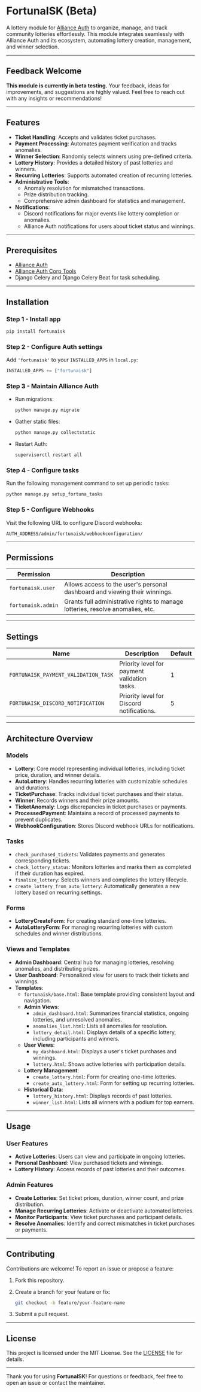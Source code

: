 # FortunaISK (Beta)

A lottery module for [Alliance Auth](https://allianceauth.org/) to organize, manage, and track community lotteries effortlessly. This module integrates seamlessly with Alliance Auth and its ecosystem, automating lottery creation, management, and winner selection.

______________________________________________________________________

## Feedback Welcome

**This module is currently in beta testing.** Your feedback, ideas for improvements, and suggestions are highly valued. Feel free to reach out with any insights or recommendations!

______________________________________________________________________

## Features

- **Ticket Handling**: Accepts and validates ticket purchases.
- **Payment Processing**: Automates payment verification and tracks anomalies.
- **Winner Selection**: Randomly selects winners using pre-defined criteria.
- **Lottery History**: Provides a detailed history of past lotteries and winners.
- **Recurring Lotteries**: Supports automated creation of recurring lotteries.
- **Administrative Tools**:
  - Anomaly resolution for mismatched transactions.
  - Prize distribution tracking.
  - Comprehensive admin dashboard for statistics and management.
- **Notifications**:
  - Discord notifications for major events like lottery completion or anomalies.
  - Alliance Auth notifications for users about ticket status and winnings.

______________________________________________________________________

## Prerequisites

- [Alliance Auth](https://allianceauth.readthedocs.io/en/v4.5.0/)
- [Alliance Auth Corp Tools](https://github.com/pvyParts/allianceauth-corp-tools)
- Django Celery and Django Celery Beat for task scheduling.

______________________________________________________________________

## Installation

### Step 1 - Install app

```bash
pip install fortunaisk
```

### Step 2 - Configure Auth settings

Add `'fortunaisk'` to your `INSTALLED_APPS` in `local.py`:

```python
INSTALLED_APPS += ["fortunaisk"]
```

### Step 3 - Maintain Alliance Auth

- Run migrations:

  ```bash
  python manage.py migrate
  ```

- Gather static files:

  ```bash
  python manage.py collectstatic
  ```

- Restart Auth:

  ```bash
  supervisorctl restart all
  ```

### Step 4 - Configure tasks

Run the following management command to set up periodic tasks:

```bash
python manage.py setup_fortuna_tasks
```

### Step 5 - Configure Webhooks

Visit the following URL to configure Discord webhooks:

```
AUTH_ADDRESS/admin/fortunaisk/webhookconfiguration/
```

______________________________________________________________________

## Permissions

| **Permission**     | **Description**                                                                |
| ------------------ | ------------------------------------------------------------------------------ |
| `fortunaisk.user`  | Allows access to the user's personal dashboard and viewing their winnings.     |
| `fortunaisk.admin` | Grants full administrative rights to manage lotteries, resolve anomalies, etc. |

______________________________________________________________________

## Settings

| **Name**                             | **Description**                              | **Default** |
| ------------------------------------ | -------------------------------------------- | ----------- |
| `FORTUNAISK_PAYMENT_VALIDATION_TASK` | Priority level for payment validation tasks. | 1           |
| `FORTUNAISK_DISCORD_NOTIFICATION`    | Priority level for Discord notifications.    | 5           |

______________________________________________________________________

## Architecture Overview

### Models

- **Lottery**: Core model representing individual lotteries, including ticket price, duration, and winner details.
- **AutoLottery**: Handles recurring lotteries with customizable schedules and durations.
- **TicketPurchase**: Tracks individual ticket purchases and their status.
- **Winner**: Records winners and their prize amounts.
- **TicketAnomaly**: Logs discrepancies in ticket purchases or payments.
- **ProcessedPayment**: Maintains a record of processed payments to prevent duplicates.
- **WebhookConfiguration**: Stores Discord webhook URLs for notifications.

### Tasks

- `check_purchased_tickets`: Validates payments and generates corresponding tickets.
- `check_lottery_status`: Monitors lotteries and marks them as completed if their duration has expired.
- `finalize_lottery`: Selects winners and completes the lottery lifecycle.
- `create_lottery_from_auto_lottery`: Automatically generates a new lottery based on recurring settings.

### Forms

- **LotteryCreateForm**: For creating standard one-time lotteries.
- **AutoLotteryForm**: For managing recurring lotteries with custom schedules and winner distributions.

### Views and Templates

- **Admin Dashboard**: Central hub for managing lotteries, resolving anomalies, and distributing prizes.
- **User Dashboard**: Personalized view for users to track their tickets and winnings.
- **Templates**:
  - `fortunaisk/base.html`: Base template providing consistent layout and navigation.
  - **Admin Views**:
    - `admin_dashboard.html`: Summarizes financial statistics, ongoing lotteries, and unresolved anomalies.
    - `anomalies_list.html`: Lists all anomalies for resolution.
    - `lottery_detail.html`: Displays details of a specific lottery, including participants and winners.
  - **User Views**:
    - `my_dashboard.html`: Displays a user's ticket purchases and winnings.
    - `lottery.html`: Shows active lotteries with participation details.
  - **Lottery Management**:
    - `create_lottery.html`: Form for creating one-time lotteries.
    - `create_auto_lottery.html`: Form for setting up recurring lotteries.
  - **Historical Data**:
    - `lottery_history.html`: Displays records of past lotteries.
    - `winner_list.html`: Lists all winners with a podium for top earners.

______________________________________________________________________

## Usage

### User Features

- **Active Lotteries**: Users can view and participate in ongoing lotteries.
- **Personal Dashboard**: View purchased tickets and winnings.
- **Lottery History**: Access records of past lotteries and their outcomes.

### Admin Features

- **Create Lotteries**: Set ticket prices, duration, winner count, and prize distribution.
- **Manage Recurring Lotteries**: Activate or deactivate automated lotteries.
- **Monitor Participants**: View ticket purchases and participant details.
- **Resolve Anomalies**: Identify and correct mismatches in ticket purchases or payments.

______________________________________________________________________

## Contributing

Contributions are welcome! To report an issue or propose a feature:

1. Fork this repository.

1. Create a branch for your feature or fix:

   ```bash
   git checkout -b feature/your-feature-name
   ```

1. Submit a pull request.

______________________________________________________________________

## License

This project is licensed under the MIT License. See the [LICENSE](LICENSE) file for details.

______________________________________________________________________

Thank you for using **FortunaISK**! For questions or feedback, feel free to open an issue or contact the maintainer.
